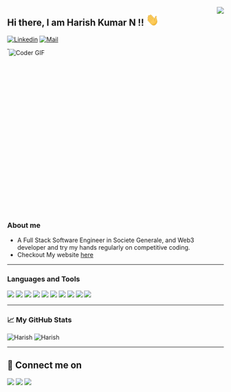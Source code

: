 <code><img align = 'right' height="50" src="https://upload.wikimedia.org/wikipedia/en/c/c5/Vellore_Institute_of_Technology_seal_2017.svg"></code>
<h2> Hi there, I am Harish Kumar N !! <img src="https://raw.githubusercontent.com/ABSphreak/ABSphreak/master/gifs/Hi.gif" width="30px"></h2>

[![Linkedin](https://img.shields.io/badge/-Harish-blue?style=flat-square&logo=linkedin&logoColor=white&link=https:https://www.linkedin.com/in/harish-kumar-hk/)](https://www.linkedin.com/in/harish-kumar-hk/)
[![Mail](https://img.shields.io/badge/-nharishkumarnk@gmail.com-gray?style=flat-square&logo=gmail&logoColor=red&link=)](mailto:nharishkumarnk@gmail.com)

<img align='right'  src="https://media.giphy.com/media/SWoSkN6DxTszqIKEqv/giphy.gif" alt="Coder GIF" width="500" height="400">

<hr>

### About me 
- A Full Stack Software Engineer in Societe Generale, and Web3 developer and try my hands regularly on competitive coding. 
- Checkout My website [here](https://harishnk.com/)

<hr>

### Languages and Tools
<code><img height="40" src="https://www.vectorlogo.zone/logos/python/python-ar21.svg"></code>
<code><img height="40" src="https://www.vectorlogo.zone/logos/github/github-ar21.svg"></code>
<code><img height="40" src="https://iconape.com/wp-content/files/uq/93481/png/solidity.png"></code>
<code><img height="40" src="https://pluralsight2.imgix.net/paths/images/javascript-542e10ea6e.png"></code>
<code><img height="40" src="https://upload.wikimedia.org/wikipedia/commons/thumb/a/a7/React-icon.svg/1280px-React-icon.svg.png"></code>
<code><img height="40" src="https://www.vhv.rs/dpng/d/208-2081416_django-development-png-transparent-django-logo-png-download.png"></code>
<code><img height="40" src="https://upload.wikimedia.org/wikipedia/commons/thumb/9/93/Amazon_Web_Services_Logo.svg/1200px-Amazon_Web_Services_Logo.svg.png"></code>
<code><img height="40" src="https://upload.wikimedia.org/wikipedia/commons/thumb/6/61/HTML5_logo_and_wordmark.svg/1200px-HTML5_logo_and_wordmark.svg.png"></code>
<code><img height="40" src="https://upload.wikimedia.org/wikipedia/commons/thumb/d/d5/CSS3_logo_and_wordmark.svg/1200px-CSS3_logo_and_wordmark.svg.png"></code>
<code><img height="40" src="https://upload.wikimedia.org/wikipedia/commons/thumb/2/27/PHP-logo.svg/2560px-PHP-logo.svg.png"></code>
<hr>

### 📈 My GitHub Stats

<img src="https://github-readme-stats.vercel.app/api?username=harish355&show_icons=true&theme=gotham"  alt="Harish" />
<img src=https://github-readme-stats.vercel.app/api/top-langs/?username=harish355&show_icons=true&theme=gotham" alt="Harish" />

<hr>

## :two_men_holding_hands: Connect me on 
<a href="https://www.linkedin.com/in/harish-kumar-hk/"><img src="https://img.shields.io/badge/linkedin-%230077B5.svg?&style=for-the-badge&logo=linkedin&logoColor=white"></a>
<a href="https://www.instagram.com/harish_355/"><img src="https://img.shields.io/badge/instagram-%23E4405F.svg?&style=for-the-badge&logo=instagram&logoColor=white"></a>
<a href="https://github.com/harish355"><img src="https://img.shields.io/badge/github-%23100000.svg?&style=for-the-badge&logo=github&logoColor=white"></a>

